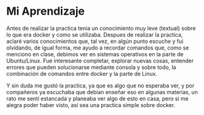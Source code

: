 # Mi Aprendizaje
Antes de realizar la practica tenia un conocimiento muy leve (textual) sobre lo que era docker y como se utilizaba. 
Despues de realizar la practica, aclaré varios conocimientos que, tal vez, en algún punto escuche y fui olvidando, de igual forma, me ayudo a recordar comandos que, como se menciono en clase, debimos ver en sistemas operativos en la parte de Ubuntu/Linux.
Fue interesante completar, explorar nuevas cosas, entender errores que pueden solucionarse mediante consola y sobre todo, la combinación de comandos entre docker y la parte de Linux.

Y sin duda me gustó la practica, ya que es algo que no esperaba ver, y por compañeros ya escuchaba que debian enseñar eso en algunas materias, un rato me sentí estancada y planeaba ver algo de esto en casa, pero si me alegra poder haber visto, así sea una practica simple sobre docker.
